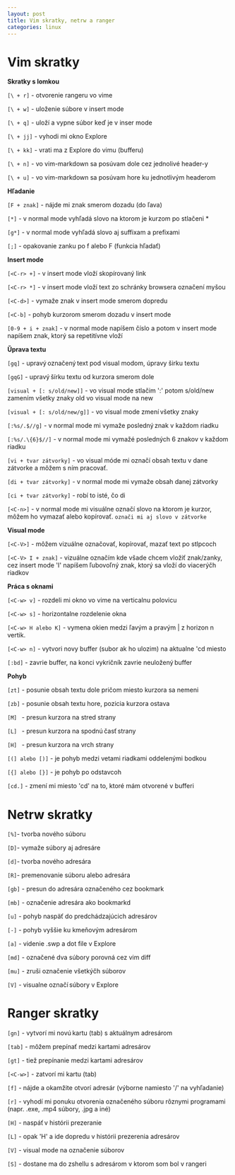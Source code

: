 ```yaml
---
layout: post
title: Vim skratky, netrw a ranger
categories: linux
---
```


# Vim skratky  

**Skratky s lomkou**

`[\ + r]` - otvorenie rangeru vo vime

`[\ + w]` - uloženie súbore v insert mode

`[\ + q]` - uloží a vypne súbor keď je v inser mode

`[\ + jj]` - vyhodi mi okno Explore

`[\ + kk]` - vrati ma z Explore do vimu (bufferu)

`[\ + n]` - vo vim-markdown sa posúvam dole cez jednolivé header-y

`[\ + u]` - vo vim-markdown sa posúvam hore ku jednotlivým headerom


**Hľadanie**

`[F + znak]` - nájde mi znak smerom dozadu (do ľava)

`[*]` - v normal mode vyhľadá slovo na ktorom je kurzom po stlačeni *

`[g*]` - v normal mode vyhľadá slovo aj suffixam a prefixami

`[;]` - opakovanie zanku po f alebo F (funkcia hľadať)


**Insert mode**

`[<C-r> +]` - v insert mode vloží skopírovaný link

`[<C-r> *]` - v insert mode vloží text zo schránky browsera označení myšou

`[<C-d>]` - vymaže znak v insert mode smerom dopredu

`[<C-b]` - pohyb kurzorom smerom dozadu v insert mode

`[0-9 + i + znak]` - v normal mode napíšem číslo a potom v insert mode
napíšem znak, ktorý sa repetitívne vloží

**Ǔprava textu**

`[gq]` - upravý označený text pod visual modom, úpravy širku textu

`[gqG]` - upravý šírku textu od kurzora smerom dole

`[visual + [: s/old/new]]` - vo visual mode stlačim ':' potom s/old/new 
zamením všetky znaky old vo visual mode na new

`[visual + [: s/old/new/g]]` - vo visual mode zmení všetky znaky

`[:%s/.$//g]` - v normal mode mi vymaže posledný znak v každom riadku

`[:%s/.\{6}$//]` - v normal mode mi vymažé posledných 6 znakov v každom
riadku

`[vi + tvar zátvorky]` - vo visual móde mi označí obsah textu v dane
zátvorke a môžem s ním pracovať.

`[di + tvar zátvorky]` - v normal mode mi vymaže obsah danej zátvorky

`[ci + tvar zátvorky]` - robí to isté, čo di

`[<C-n>]` - v normal mode mi visuálne označí slovo na ktorom je 
kurzor, môžem ho vymazať alebo kopírovať. `označi mi aj slovo v zátvorke`

**Visual mode**

`[<C-V>]` - môžem vizuálne označovať, kopírovať, mazať text po stlpcoch

`[<C-V> I + znak]` - vizuálne označím kde všade chcem vložiť znak/zanky, cez
insert mode 'I' napíšem ľubovoľný znak, ktorý sa vloží do viacerýčh
riadkov



**Práca s oknami**

`[<C-w> v]` - rozdeli mi okno vo vime na verticalnu polovicu

`[<C-w> s]` - horizontalne rozdelenie okna

`[<C-w> H alebo K]` - vymena okien medzi ľavým a pravým | z horizon n
vertik.

`[<C-w> n]` - vytvori novy buffer (subor ak ho ulozim) na aktualne 'cd
miesto

`[:bd]` - zavrie buffer, na konci vykričník zavrie neuložený buffer


**Pohyb**

`[zt]` - posunie obsah textu dole pričom miesto kurzora sa nemeni

`[zb]` - posunie obsah textu hore, pozicia kurzora ostava

`[M] ` - presun kurzora na stred strany

`[L] ` - presun kurzora na spodnú časť strany

`[H] ` - presun kurzora na vrch strany

`[(] alebo [)]` - je pohyb medzi vetami riadkami oddelenými bodkou

`[{] alebo [}]` - je pohyb po odstavcoh

`[cd.]` - zmení mi miesto 'cd' na to, ktoré mám otvorené v bufferi


# Netrw skratky

`[%]`- tvorba nového súboru

`[D]`- vymaže súbory aj adresáre

`[d]`- tvorba nového adresára

`[R]`- premenovanie súboru alebo adresára

`[gb]` - presun do adresára označeného cez bookmark

`[mb]` - označenie adresára ako bookmarkd

`[u]` - pohyb naspäť do predchádzajúcich adresárov

`[-]` - pohyb vyššie ku kmeňovým adresárom

`[a]` - videnie .swp a dot file v Explore

`[md]` - označené dva súbory porovná cez vim diff

`[mu]` - zruši označenie všetkýčh súborov

`[V]` -  visualne označí súbory v Explore

# Ranger skratky

`[gn]` - vytvorí mi novú kartu (tab) s aktuálnym adresárom

`[tab]` - môžem prepínať medzi kartami adresárov

`[gt]` - tiež prepínanie medzi kartami adresárov

`[<C-w>]` - zatvorí mi kartu (tab)

`[f]` - nájde a okamžite otvorí adresár (výborne namiesto '/' na
vyhľadanie)

`[r]` - vyhodí mi ponuku otvorenia označeného súboru rôznymi programami
(napr. .exe, .mp4 súbory, .jpg a iné)

`[H]` - naspáť v histórii prezeranie

`[L]` - opak 'H' a ide dopredu v histórii prezerenia adresárov

`[V]` - visual mode na označenie súborov

`[S]` - dostane ma do zshellu s adresárom v ktorom som bol v rangeri

